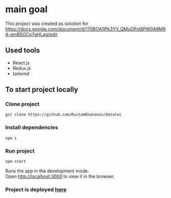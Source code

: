 # main goal

This project was created as solution for https://docs.google.com/document/d/170BOA1lPk3YV_QMuOPsI8PW0A8M9A-pmB5OCo7gHLag/edit

## Used tools
- React.js
- Redux.js
- tailwind

## To start project locally

### Clone project
```git clone https://github.com/RustamKhananov/datatec```

### Install dependencies
```npm i```

### Run project
```npm start``` 

Runs the app in the development mode.\
Open [http://localhost:3000](http://localhost:3000) to view it in the browser.

### Project is deployed [here](https://rustamkhananov.github.io/datatec/)